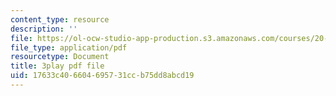 ```yaml
---
content_type: resource
description: ''
file: https://ol-ocw-studio-app-production.s3.amazonaws.com/courses/20-219-becoming-the-next-bill-nye-writing-and-hosting-the-educational-show-january-iap-2015/17633c406604695731ccb75dd8abcd19_Docl3KOqnHI.pdf
file_type: application/pdf
resourcetype: Document
title: 3play pdf file
uid: 17633c40-6604-6957-31cc-b75dd8abcd19
---
```

